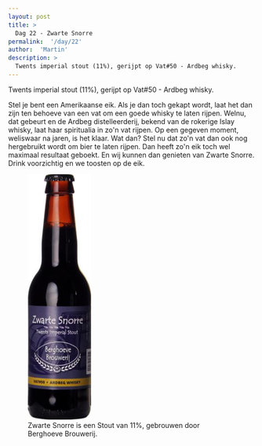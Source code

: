```yaml
---
layout: post
title: >
  Dag 22 - Zwarte Snorre
permalink:  '/day/22'
author:  'Martin'
description: >
  Twents imperial stout (11%), gerijpt op Vat#50 - Ardbeg whisky.
---
```

<p class='intro'><span class='dropcap'>T</span>wents imperial stout (11%), gerijpt op Vat#50 - Ardbeg whisky.</p>

Stel je bent een Amerikaanse eik. Als je dan toch gekapt wordt, laat het dan zijn ten behoeve van een vat om een goede whisky te laten rijpen. Welnu, dat gebeurt en de Ardbeg distelleerderij, bekend van de rokerige Islay whisky, laat haar spiritualia in zo'n vat rijpen. Op een gegeven moment, weliswaar na jaren, is het klaar. Wat dan? Stel nu dat zo'n vat dan ook nog hergebruikt wordt om bier te laten rijpen. Dan heeft zo'n eik toch wel maximaal resultaat geboekt. En wij kunnen dan genieten van Zwarte Snorre. Drink voorzichtig en we toosten op de eik.

<figure><img src='/assets/img/day_22.jpg' alt=''/> <figcaption>Zwarte Snorre is een Stout van 11%, gebrouwen door Berghoeve Brouwerij.</figcaption></figure>
